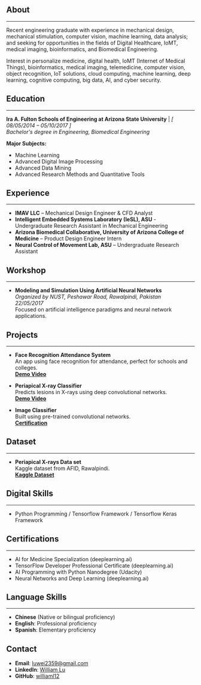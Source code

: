 ## About
***
Recent engineering graduate with experience in mechanical design, mechanical stimulation, computer vision, machine learning, data analysis; and seeking for opportunities in the fields of Digital Healthcare, IoMT, medical imaging, bioinformatics, and Biomedical Engineering.

Interest in personalize medicine, digital health, IoMT (Internet of Medical Things), bioinformatics, medical imaging, telemedicine, computer vision, object recognition, IoT solutions, cloud computing, machine learning, deep learning, cognitive computing, big data, AI, and cyber security.

## Education 
***
**Ira A. Fulton Schools of Engineering at Arizona State University**        |     *[ 08/05/2014 – 05/10/2017 ]*                                                                           
*Bachelor's degree in Engineering, Biomedical Engineering*  


**Major Subjects:**
- Machine Learning
- Advanced Digital Image Processing
- Advanced Data Mining
- Advanced Research Methods and Quantitative Tools

## Experience
***
- **IMAV LLC** – Mechanical Design Engineer & CFD Analyst
- **Intelligent Embedded Systems Laboratory (IeSL), ASU** - Undergraduate Research Assistant in Mechanical Engineering
- **Arizona Biomedical Collaborative, University of Arizona College of Medicine** – Product Design Engineer Intern
- **Neural Control of Movement Lab, ASU** – Undergraduate Research Assistant


## Workshop
***
- **Modeling and Simulation Using Artificial Neural Networks**  
  *Organized by NUST, Peshawar Road, Rawalpindi, Pakistan*  
  *22/05/2017*  
  Focused on artificial intelligence paradigms and neural network applications.

## Projects
***
- **Face Recognition Attendance System**  
  An app using face recognition for attendance, perfect for schools and colleges.  
  **[Demo Video](https://youtu.be/_Y9ZmRDrKcQ?si=wg7ryELT7nB5yhuX)**

- **Periapical X-ray Classifier**  
  Predicts lesions in X-rays using deep convolutional networks.  
  **[Demo Video](https://youtu.be/QuSJeuWmB44?si=J6DbSxa1B-1vjZhB)**

- **Image Classifier**  
  Built using pre-trained convolutional networks.  
  **[Certification](https://confirm.udacity.com/D4KCHPUZ)**

## Dataset
***
- **Periapical X-rays Data set**  
  Kaggle dataset from AFID, Rawalpindi.  
  **[Kaggle Dataset](https://doi.org/10.34740/KAGGLE/DSV/2664831)**

## Digital Skills
***
- Python Programming / Tensorflow Framework / Tensorflow Keras Framework

## Certifications
***
- AI for Medicine Specialization (deeplearning.ai)
- TensorFlow Developer Professional Certificate (deeplearning.ai)
- AI Programming with Python Nanodegree (Udacity)
- Neural Networks and Deep Learning (deeplearning.ai)

## Language Skills 
***
- **Chinese** (Native or bilingual proficiency)
- **English**: Professional proficiency
- **Spanish**: Elementary proficiency

## Contact
- **Email**: [luwei2359@gmail.com](mailto:luwei2359@gmail.com)
- **LinkedIn**: [William Lu](https://www.linkedin.com/in/william-lu-47693b145/)
- **GitHub**: [williaml12](https://github.com/williaml12)
